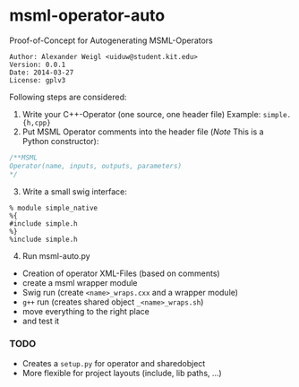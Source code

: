 msml-operator-auto
==================

Proof-of-Concept for Autogenerating MSML-Operators

    Author: Alexander Weigl <uiduw@student.kit.edu>
    Version: 0.0.1 
    Date: 2014-03-27
    License: gplv3

Following steps are considered:

1. Write your C++-Operator (one source, one header file)
   Example: `simple.{h,cpp}`
2. Put MSML Operator comments into the header file (*Note* This is a Python constructor):
```cpp
/**MSML
Operator(name, inputs, outputs, parameters) 
*/
```
3. Write a small swig interface:
```swig
% module simple_native
%{
#include simple.h
%}
%include simple.h
```
4. Run msml-auto.py
  * Creation of operator XML-Files (based on comments)
  * create a msml wrapper module
  * Swig run (create `<name>_wraps.cxx` and a wrapper module)
  * `g++` run (creates shared object `_<name>_wraps.sh`)
  * move everything to the right place 
  * and test it



### TODO


* Creates a `setup.py` for operator and sharedobject
* More flexible for project layouts (include, lib paths, ...)


